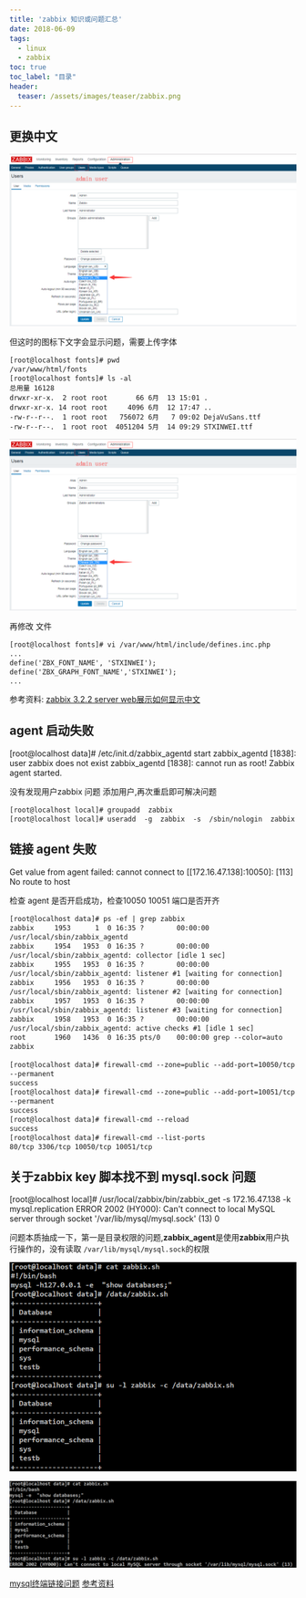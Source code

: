 ```yaml
---
title: 'zabbix 知识或问题汇总'
date: 2018-06-09
tags:
  - linux
  - zabbix
toc: true
toc_label: "目录"
header:
  teaser: /assets/images/teaser/zabbix.png
---
```


## 更换中文 

![Image text](/assets/images/blogs/zabbix-other/z0.png)

但这时的图标下文字会显示问题，需要上传字体
```text
[root@localhost fonts]# pwd
/var/www/html/fonts
[root@localhost fonts]# ls -al
总用量 16128
drwxr-xr-x.  2 root root       66 6月  13 15:01 .
drwxr-xr-x. 14 root root     4096 6月  12 17:47 ..
-rw-r--r--.  1 root root   756072 6月   7 09:02 DejaVuSans.ttf
-rw-r--r--.  1 root root  4051204 5月  14 09:29 STXINWEI.ttf
```

![Image text](/assets/images/blogs/zabbix-other/z0.png)

再修改 文件 

```text
[root@localhost fonts]# vi /var/www/html/include/defines.inc.php 
...
define('ZBX_FONT_NAME', 'STXINWEI');
define('ZBX_GRAPH_FONT_NAME','STXINWEI');
...
```

参考资料: [zabbix 3.2.2 server web展示如何显示中文](https://www.cnblogs.com/miclesvic/p/6145171.html)


## agent 启动失败

[root@localhost data]# /etc/init.d/zabbix_agentd start
zabbix_agentd [1838]: user zabbix does not exist
zabbix_agentd [1838]: cannot run as root!
Zabbix agent started.

没有发现用户zabbix 问题
添加用户,再次重启即可解决问题

```text
[root@localhost local]# groupadd  zabbix
[root@localhost local]# useradd  -g  zabbix  -s  /sbin/nologin  zabbix
```

## 链接 agent 失败

Get value from agent failed: cannot connect to [[172.16.47.138]:10050]: [113] No route to host

检查 agent 是否开启成功，检查10050 10051 端口是否开齐

```text
[root@localhost data]# ps -ef | grep zabbix           
zabbix     1953      1  0 16:35 ?        00:00:00 /usr/local/sbin/zabbix_agentd
zabbix     1954   1953  0 16:35 ?        00:00:00 /usr/local/sbin/zabbix_agentd: collector [idle 1 sec]
zabbix     1955   1953  0 16:35 ?        00:00:00 /usr/local/sbin/zabbix_agentd: listener #1 [waiting for connection]
zabbix     1956   1953  0 16:35 ?        00:00:00 /usr/local/sbin/zabbix_agentd: listener #2 [waiting for connection]
zabbix     1957   1953  0 16:35 ?        00:00:00 /usr/local/sbin/zabbix_agentd: listener #3 [waiting for connection]
zabbix     1958   1953  0 16:35 ?        00:00:00 /usr/local/sbin/zabbix_agentd: active checks #1 [idle 1 sec]
root       1960   1436  0 16:35 pts/0    00:00:00 grep --color=auto zabbix

[root@localhost data]# firewall-cmd --zone=public --add-port=10050/tcp --permanent  
success
[root@localhost data]# firewall-cmd --zone=public --add-port=10051/tcp --permanent 
success
[root@localhost data]# firewall-cmd --reload
success
[root@localhost data]# firewall-cmd --list-ports
80/tcp 3306/tcp 10050/tcp 10051/tcp
```

## 关于zabbix key 脚本找不到 mysql.sock 问题

[root@localhost local]# /usr/local/zabbix/bin/zabbix_get -s 172.16.47.138 -k mysql.replication
ERROR 2002 (HY000): Can't connect to local MySQL server through socket '/var/lib/mysql/mysql.sock' (13)
0

问题本质抽成一下，第一是目录权限的问题,**zabbix_agent**是使用**zabbix**用户执行操作的，没有读取 `/var/lib/mysql/mysql.sock`的权限

![Image text](/assets/images/blogs/zabbix-other/sock1.png)

![Image text](/assets/images/blogs/zabbix-other/sock2.png)

[mysql终端链接问题](/2018/06/08/blog-mysql-other.html#关于mysql终端链接mysql.server问题)
[参考资料](https://www.cnblogs.com/mrwang1101/p/4887842.html)